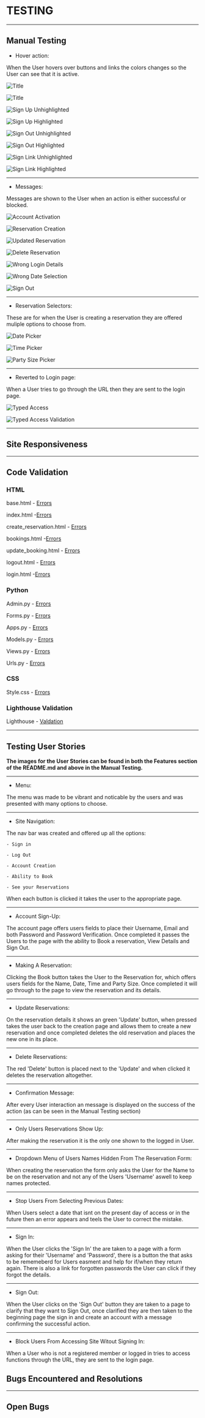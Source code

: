 # TESTING

---

## Manual Testing

- Hover action:

When the User hovers over buttons and links the colors changes so the User can see that it is active.

 ![Title](media/images/pp4_title_unhighlighted.png)

 ![Title](media/images/pp4_title_highlighted.png)


 ![Sign Up Unhighlighted](media/images/pp4_signup_button_unhighlighted.png)

 ![Sign Up Highlighted](media/images/pp4_signup_button_highlighted.png)


 ![Sign Out Unhighlighted](media/images/pp4_signout_button_unhighlighted.png)

 ![Sign Out Highlighted](media/images/pp4_signout_button_highlighted.png)


 ![Sign Link Unhighlighted](media/images/pp4_sign_in_link_unhighlighted.png)

 ![Sign Link Highlighted](media/images/pp4_sign_in_link_highlighted.png)
 

---

- Messages:

Messages are shown to the User when an action is either successful or blocked.

 ![Account Activation](media/images/pp4_account_success_validation.png)


 ![Reservation Creation](media/images/pp4_reservation_validation.png)


 ![Updated Reservation](media/images/pp4_reservation_updated_validation.png)


 ![Delete Reservation](media/images/pp4_reservation_deleted_validation.png)


 ![Wrong Login Details](media/images/pp4_incorrect_login_credentials_validation.png)


 ![Wrong Date Selection](media/images/pp4_wrong_date_validation.png)


 ![Sign Out](media/images/pp4_signout_validation.png)

---

- Reservation Selectors:

These are for when the User is creating a reservation they are offered muliple options to choose from.

 ![Date Picker](media/images/pp4_date_picker_reservation_form.png)


 ![Time Picker](media/images/pp4_time_picker_reservation_form.png)


 ![Party Size Picker](media/images/pp4_party_size_picker_reservation_form.png)

---

- Reverted to Login page:

When a User tries to go through the URL then they are sent to the login page.

![Typed Access](media/images/pp4_typed_access.png)

![Typed Access Validation](media/images/pp4_typed_access_validation.png)

---


## Site Responsiveness

---

## Code Validation

### HTML
base.html - [Errors](media/images/pp4_base.html_validation.png)

index.html -[Errors](media/images/pp4_index.html_validation.png)

create_reservation.html - [Errors](media/images/pp4_create_reservation.html_validation.png)

bookings.html -[Errors](media/images/pp4_bookings.html_validation.png)

update_booking.html - [Errors](media/images/pp4_update_reservation.html_validation.png)

logout.html - [Errors](media/images/pp4_logout.html_validation.png)

login.html -[Errors](media/images/pp4_login.html_validation.png)

### Python

Admin.py - [Errors](media/images/pp4_css_admin.py_validation.png)

Forms.py - [Errors](media/images/pp4_css_forms.py_validation.png)

Apps.py - [Errors](media/images/pp4_css_apps.py_validation.png)

Models.py - [Errors](media/images/pp4_css_models.py_validation.png)

Views.py - [Errors](media/images/pp4_css_views.py_validation.png)

Urls.py - [Errors](media/images/pp4_css_urls.py_validation.png)

### CSS

Style.css - [Errors](media/images/pp4_css_validation.png)

### Lighthouse Validation

Lighthouse - [Valdation](media/images/pp4_lighthouse_validation.png)

---

## Testing User Stories

 **The images for the User Stories can be found in both the Features section of the README.md and above in the Manual Testing.**

---

- Menu:

The menu was made to be vibrant and noticable by the users and was presented with many options to choose.

---

- Site Navigation:

The nav bar was created and offered up all the options:

    - Sign in

    - Log Out

    - Account Creation

    - Ability to Book

    - See your Reservations

 When each button is clicked it takes the user to the appropriate page.

 ---

- Account Sign-Up:

The account page offers users fields to place their Username, Email and both Password and Password Verification. Once completed it passes the Users to the page with the ability to Book a reservation, View Details and Sign Out.

---

- Making A Reservation:

Clicking the Book button takes the User to the Reservation for, which offers users fields for the Name, Date, Time and Party Size. Once completed it will go through to the page to view the reservation and its details.

---

- Update Reservations:

On the reservation details it shows an green 'Update' button, when pressed takes the user back to the creation page and allows them to create a new reservation and once completed deletes the old reservation and places the new one in its place.

---

- Delete Reservations:

The red 'Delete' button is placed next to the 'Update' and when clicked it deletes the reservation altogether.

---

- Confirmation Message:

After every User interaction an message is displayed on the success of the action (as can be seen in the Manual Testing section)

---

- Only Users Reservations Show Up:

After making the reservation it is the only one shown to the logged in User.

---

- Dropdown Menu of Users Names Hidden From The Reservation Form:

When creating the reservation the form only asks the User for the Name to be on the reservation and not any of the Users 'Username' aswell to keep names protected.

---

- Stop Users From Selecting Previous Dates:

When Users select a date that isnt on the present day of access or in the future then an error appears and teels the User to correct the mistake.

---

- Sign In:

When the User clicks the 'Sign In' the are taken to a page with a form asking for their 'Username' and 'Password', there is a button the that asks to be rememeberd for Users easment and help for if/when they return again. There is also a link for forgotten passwords the User can click if they forgot the details.

---

- Sign Out:

When the User clicks on the 'Sign Out' button they are taken to a page to clarify that they want to Sign Out, once clarified they are then taken to the beginning page the sign in and create an account with a message confirming the successful action.

---

- Block Users From Accessing Site Witout Signing In:

When a User who is not a registered member or logged in tries to access functions through the URL, they are sent to the login page. 

## Bugs Encountered and Resolutions

---

## Open Bugs